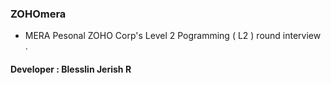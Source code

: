 ### ZOHOmera
- MERA Pesonal ZOHO Corp's Level 2 Pogramming ( L2 ) round interview .
#### **Developer : Blesslin Jerish R**
